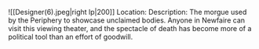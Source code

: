 ![[Designer(6).jpeg|right lp|200]]
Location: 
Description: The morgue used by the Periphery to showcase unclaimed bodies. Anyone in Newfaire can visit this viewing theater, and the spectacle of death has become more of a political tool than an effort of goodwill.